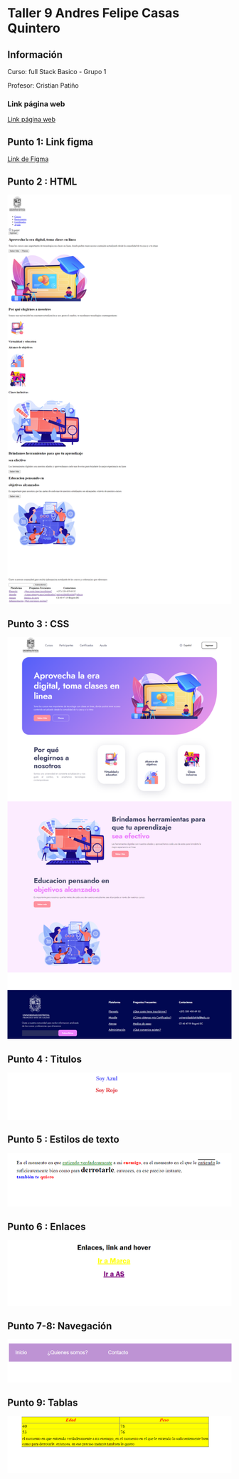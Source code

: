 <h1>Taller 9 Andres Felipe Casas Quintero</h1>

<h2> Información</h2>

<p>Curso: full Stack Basico - Grupo 1</p>
<p>Profesor: Cristian Patiño</p>

<h3> Link página web</h3>
<a href="https://acasasq.github.io/taller-9-full-stack/" target="_blank">Link página web</a>

<h2> Punto 1: Link figma</h2>

<a href="https://www.figma.com/file/26GXxTBE2tB52EUSWYYgej/Andres-Casas---Proyecto-FIGMA?type=design&node-id=0%3A1&mode=design&t=EVyBoheGpHTpI5gY-1" target="_blank">Link de Figma</a>

<h2> Punto 2 : HTML</h2>
<img src="./public/images/html.png" alt="html">

<h2> Punto 3 : CSS </h2>
<img src="./public/images/CSS.png" alt="css">

<h2> Punto 4 : Titulos </h2>
<img src="./public/images/punto 4.png" alt="Punto 4">

<h2> Punto 5 : Estilos de texto </h2>
<img src="./public/images/punto 5.png" alt="Punto 5">

<h2> Punto 6 : Enlaces </h2>
<img src="./public/images/punto 6.png" alt="Punto 6">

<h2> Punto 7-8: Navegación </h2>
<img src="./public/images/punto 7-8.png" alt="Punto 7-8">

<h2> Punto 9: Tablas </h2>
<img src="./public/images/punto 9.png" alt="Punto 9">
